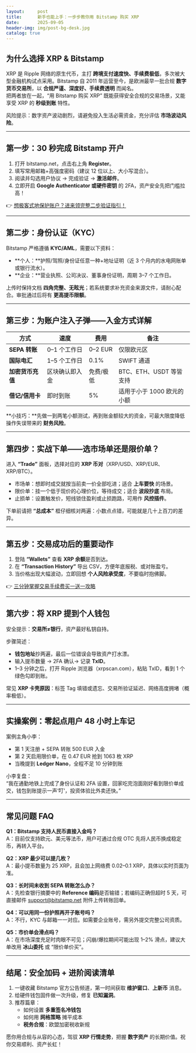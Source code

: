 ```yaml
---
layout:     post
title:      新手也能上手：一步步教你用 Bitstamp 购买 XRP
date:       2025-09-05
header-img: img/post-bg-desk.jpg
catalog: true
---
```


## 为什么选择 XRP & Bitstamp

XRP 是 Ripple 网络的原生代币，主打 **跨境支付速度快、手续费极低**，多次被大型金融机构试点采用。Bitstamp 自 2011 年运营至今，是欧洲最早一批合规 **数字货币交易所**，以 **合规严谨、深度好、手续费透明** 而闻名。  
把两者放在一起，“用 Bitstamp 购买 XRP” 既能获得安全合规的交易场景，又能享受 XRP 的 **秒级到账** 特性。

风险提示：数字资产波动剧烈，请避免投入生活必需资金，充分评估 **市场波动风险**。

---

## 第一步：30 秒完成 Bitstamp 开户

1. 打开 bitstamp.net，点击右上角 **Register**。  
2. 填写常用邮箱+高强度密码（建议 12 位以上、大小写混合）。  
3. 阅读并勾选用户协议 → 完成验证 → **激活邮件**。  
4. 立即开启 **Google Authenticator 或硬件密钥** 的 2FA，资产安全先把门槛拉高！

👉 [想极客式地保护账户？进来领完整二步验证指引！](https://okxdog.com/)

---

## 第二步：身份认证（KYC）

Bitstamp 严格遵循 **KYC/AML**，需要以下资料：

- **个人：**护照/驾照/身份证任意一种+地址证明（近 3 个月内的水电网账单或银行流水）。  
- **企业：**营业执照、公司决议、董事身份证明，周期 3–7 个工作日。  

上传时保持文档 **四角完整、无眩光**；若系统要求补充资金来源文件，请耐心配合。审批通过后将有 **更高提币限额**。

---

## 第三步：为账户注入子弹——入金方式详解

| 方式       | 速度       | 费用      | 备注 |
|------------|------------|-----------|------|
| **SEPA 转账**   | 0–1 个工作日 | 0–2 EUR   | 仅限欧元区 |
| **国际电汇**   | 1–5 个工作日 | 0.1%      | SWIFT 通道 |
| **加密货币充值** | 区块确认即入金 | 免费/极低 | BTC、ETH、USDT 等皆支持 |
| **借记/信用卡** | 即时到账    | 5%        | 适用于小于 1000 欧元的小额 |

**小技巧：**先做一到两笔小额测试，再到账金额较大的资金，可最大限度降低操作失误带来的 **财务风险**。

---

## 第四步：实战下单——选市场单还是限价单？

进入 **“Trade”** 面板，选择对应的 **XRP 币对**（XRP/USD、XRP/EUR、XRP/BTC）。

- 市场单：想即时成交就按当前卖一价全部吃进；适合 **上车要快** 的场景。  
- 限价单：挂一个低于现价的心理价位，等待成交；适合 **波段抄底** 布局。  
- 止损单：设置触发价，短线锁住盈利或止损跑路，可用作 **风控插件**。

下单前请把 **“总成本”** 框仔细核对两遍：小数点点错，可能就是几十上百刀的差异。

---

## 第五步：交易成功后的重要动作

1. 登陆 **“Wallets”** 查看 **XRP 余额**是否到达。  
2. 在 **“Transaction History”** 导出 CSV，方便年底报税、或对账盈亏。  
3. 当价格出现大幅波动，立即回想 **个人风险承受度**，不要临时抱佛脚。

👉 [三分钟掌握交易手续费买一送一攻略](https://okxdog.com/)

---

## 第六步：将 XRP 提到个人钱包

安全提示：**交易所≠银行**，资产最好私钥自持。

步骤简述：  
- **钱包地址**抄两遍，最后一位错误会导致资产打水漂。  
- 输入提币数量 → 2FA 确认→ 记录 **TxID**。  
- 1–3 分钟之后，打开 Ripple 浏览器（xrpscan.com），粘贴 TxID，看到 1 个绿色勾即到账。

常见 **XRP 卡壳原因**：标签 Tag 填错或遗忘、交易所验证延迟、网络高度拥堵（概率极低）。

---

## 实操案例：零起点用户 48 小时上车记

案例主角小李：  
- 第 1 天注册 + SEPA 转账 500 EUR 入金  
- 第 2 天启用限价单，在 0.47 EUR 抢到 1063 枚 XRP  
- 当晚提到 **Ledger Nano**，全程不足 10 分钟到账  

小李复盘：  
“我在通勤地铁上完成了身份认证和 2FA 设置，回家吃完泡面刚好看到限价单成交，钱包到账提示一声‘叮’，投资体验比外卖还快。”

---

## 常见问题 FAQ

**Q1：Bitstamp 支持人民币直接入金吗？**  
A：目前仅支持欧元、美元等法币，用户可通过合规 OTC 先将人民币换成稳定币，再转入平台。

**Q2：XRP 最少可以提几枚？**  
A：最小提币数量为 25 XRP，且会加上网络费 0.02–0.1 XRP，具体以实时页面为准。

**Q3：长时间未收到 SEPA 转账怎么办？**  
A：先检查银行摘要中的 **Reference 编码**是否输错；若编码正确但超时 5 天，可直接邮件 support@bitstamp.net 附件上传转账回单。

**Q4：可以用同一份护照再开子账号吗？**  
A：不行，KYC 与邮箱一一对应。如需要企业账号，需另外提交完整公司资质。

**Q5：市价单会滑点吗？**  
A：在市场深度充足时肉眼不可见；闪崩/爆拉期间可能出现 1–2% 滑点，建议大单改用 **冰山委托** 或 “限价单价买”。

---

## 结尾：安全加码 + 进阶阅读清单

1. 一键收藏 Bitstamp 官方公告频道，第一时间获取 **维护窗口**、**上新币** 消息。  
2. 给硬件钱包固件做一次升级，修复 **已知漏洞**。  
3. 推荐篇章：  
   - 如何设置 **多重签名冷钱包**  
   - 如何用 **网格策略** 摊平成本  
   - **税务合规**：欧盟加密税收新规

愿你用合规与从容的心态，驾驭 **XRP 行情走势**，把握 **数字资产** 的长期价值。祝你交易顺利、资产长虹！